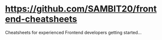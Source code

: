 # https://github.com/SAMBIT20/frontend-cheatsheets
Cheatsheets for experienced Frontend developers getting started...

